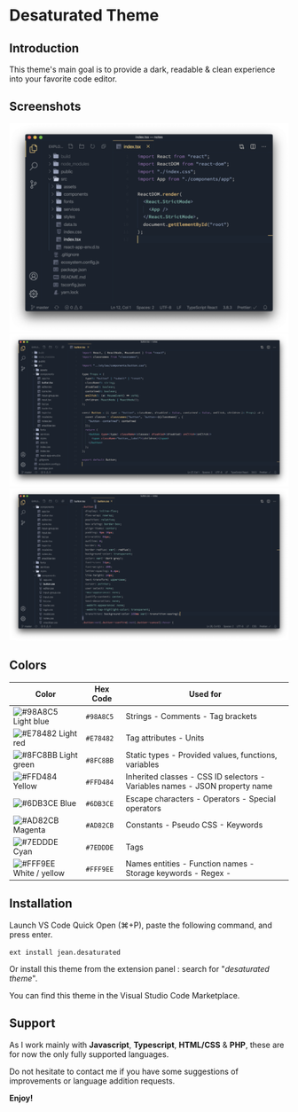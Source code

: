 # Desaturated Theme

## Introduction

This theme's main goal is to provide a dark, readable & clean experience into your favorite code editor.

## Screenshots

<img src="./assets/preview_1.png" alt=".tsx preview" />
<img src="./assets/preview_2.png" alt=".tsx preview" />
<img src="./assets/preview_3.png" alt=".css preview" />

## Colors

| Color                                                                   | Hex Code  | Used for                                                                    |
| ----------------------------------------------------------------------- | --------- | --------------------------------------------------------------------------- |
| ![#98A8C5](https://placehold.it/15/98A8C5/000000?text=+) Light blue     | `#98A8C5` | Strings - Comments - Tag brackets                                           |
| ![#E78482](https://placehold.it/15/E78482/000000?text=+) Light red      | `#E78482` | Tag attributes - Units                                                      |
| ![#8FC8BB](https://placehold.it/15/8FC8BB/000000?text=+) Light green    | `#8FC8BB` | Static types - Provided values, functions, variables                        |
| ![#FFD484](https://placehold.it/15/FFD484/000000?text=+) Yellow         | `#FFD484` | Inherited classes - CSS ID selectors - Variables names - JSON property name |
| ![#6DB3CE](https://placehold.it/15/6DB3CE/000000?text=+) Blue           | `#6DB3CE` | Escape characters - Operators - Special operators                           |
| ![#AD82CB](https://placehold.it/15/AD82CB/000000?text=+) Magenta        | `#AD82CB` | Constants - Pseudo CSS - Keywords                                           |
| ![#7EDDDE](https://placehold.it/15/7EDDDE/000000?text=+) Cyan           | `#7EDDDE` | Tags                                                                        |
| ![#FFF9EE](https://placehold.it/15/FFF9EE/000000?text=+) White / yellow | `#FFF9EE` | Names entities - Function names - Storage keywords - Regex -                |

## Installation

Launch VS Code Quick Open (⌘+P), paste the following command, and press enter.

`ext install jean.desaturated`

Or install this theme from the extension panel : search for "_desaturated theme_".

You can find this theme in the Visual Studio Code Marketplace.

## Support

As I work mainly with **Javascript**, **Typescript**, **HTML/CSS** & **PHP**, these are for now the only fully supported languages.

Do not hesitate to contact me if you have some suggestions of improvements or language addition requests.

**Enjoy!**
